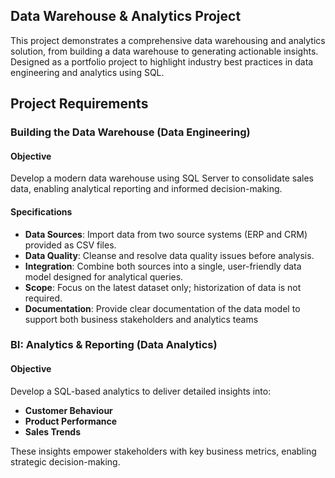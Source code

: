 ## Data Warehouse & Analytics Project
This project demonstrates a comprehensive data warehousing and analytics solution, from building a data warehouse to generating actionable insights. Designed as a portfolio project
to highlight industry best practices in data engineering and analytics using SQL.

## Project Requirements


### Building the Data Warehouse (Data Engineering)

#### Objective
Develop a modern data warehouse using SQL Server to consolidate sales data, enabling analytical reporting and informed decision-making.

#### Specifications
- **Data Sources**: Import data from two source systems (ERP and CRM) provided as CSV files.
- **Data Quality**: Cleanse and resolve data quality issues before analysis.
- **Integration**: Combine both sources into a single, user-friendly data model designed for analytical queries.
- **Scope**: Focus on the latest dataset only; historization of data is not required.
- **Documentation**: Provide clear documentation of the data model to support both business stakeholders and analytics teams



### BI: Analytics & Reporting (Data Analytics)

#### Objective
Develop a SQL-based analytics to deliver detailed insights into:
- **Customer Behaviour**
- **Product Performance**
- **Sales Trends**

These insights empower stakeholders with key business metrics, enabling strategic decision-making.

